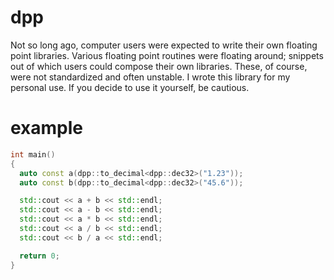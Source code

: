 # dpp
Not so long ago, computer users were expected to write their own floating point libraries. Various floating point routines were floating around; snippets out of which users could compose their own libraries. These, of course, were not standardized and often unstable. I wrote this library for my personal use. If you decide to use it yourself, be cautious.

# example
```c++
int main()
{
  auto const a(dpp::to_decimal<dpp::dec32>("1.23"));
  auto const b(dpp::to_decimal<dpp::dec32>("45.6"));

  std::cout << a + b << std::endl;
  std::cout << a - b << std::endl;
  std::cout << a * b << std::endl;
  std::cout << a / b << std::endl;
  std::cout << b / a << std::endl;

  return 0;
}
```
